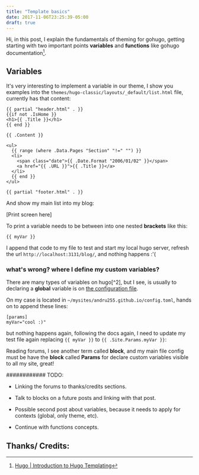 ```yaml
---
title: "Template basics"
date: 2017-11-06T23:25:39-05:00
draft: true
---
```


Hi, in this post, I explain the fundamentals of theming for gohugo, 
getting starting with two important points **variables** and **functions** like gohugo documentation[^1].

## Variables

It's very interesting to implement a variable in our theme, I show you examples into the `themes/hugo-classic/layouts/_default/list.html` file, currently has that content:

```
{{ partial "header.html" . }}
{{if not .IsHome }}
<h1>{{ .Title }}</h1>
{{ end }}

{{ .Content }}

<ul>
  {{ range (where .Data.Pages "Section" "!=" "") }}
  <li>
    <span class="date">{{ .Date.Format "2006/01/02" }}</span>
    <a href="{{ .URL }}">{{ .Title }}</a>
  </li>
  {{ end }}
</ul>

{{ partial "footer.html" . }}

```
And show my main list into my blog:

[Print screen here]

To print a variable needs to be between into one nested **brackets** like this:

```
{{ myVar }}
```


I append that code to my file to test and start my local hugo server, refresh the url `http://localhost:3131/blog/`, and nothing happens :'(
    
### what's wrong? where I define my custom variables?
There are many types of variables on hugo[^2], but I see, is usually to declaring a **global** variable is on [the configuration file](http://gohugo.io/getting-started/configuration/).

On my case is located in `~/mysites/andru255.github.io/config.toml`, hands on to append these lines:

```
[params]
myVar="cool :)"
```

but nothing happens again, following the docs again, I need to update my test file again replacing `{{ myVar }}` to `{{ .Site.Params.myVar }}`:

Reading forums, I see another term called **block**, and my main file config must be have the **block** called **Params** for declare custom variables visible to all my site, great!


############ TODO:
- Linking the forums to thanks/credits sections.

- Talk to blocks on a future posts and linking with that post.

- Possible second post about variables, because it needs to apply for contexts (global, only theme, etc).

- Continue with functions concepts.

## Thanks/ Credits:

[^1]: [Hugo  | Introduction to Hugo Templating](http://gohugo.io/templates/introduction/#basic-syntax)